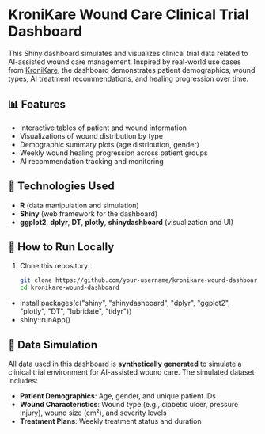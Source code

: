 # KroniKare Wound Care Clinical Trial Dashboard

This Shiny dashboard simulates and visualizes clinical trial data related to AI-assisted wound care management. Inspired by real-world use cases from [KroniKare](https://kronikare.ai/), the dashboard demonstrates patient demographics, wound types, AI treatment recommendations, and healing progression over time.

## 📊 Features

- Interactive tables of patient and wound information
- Visualizations of wound distribution by type
- Demographic summary plots (age distribution, gender)
- Weekly wound healing progression across patient groups
- AI recommendation tracking and monitoring

## 🧪 Technologies Used

- **R** (data manipulation and simulation)
- **Shiny** (web framework for the dashboard)
- **ggplot2**, **dplyr**, **DT**, **plotly**, **shinydashboard** (visualization and UI)

## 🚀 How to Run Locally

1. Clone this repository:
   ```bash
   git clone https://github.com/your-username/kronikare-wound-dashboard.git
   cd kronikare-wound-dashboard
- install.packages(c("shiny", "shinydashboard", "dplyr", "ggplot2", "plotly", "DT", "lubridate", "tidyr"))
- shiny::runApp()

## 🧬 Data Simulation

All data used in this dashboard is **synthetically generated** to simulate a clinical trial environment for AI-assisted wound care. The simulated dataset includes:

- **Patient Demographics**: Age, gender, and unique patient IDs
- **Wound Characteristics**: Wound type (e.g., diabetic ulcer, pressure injury), wound size (cm²), and severity levels
- **Treatment Plans**: Weekly treatment status and duration
